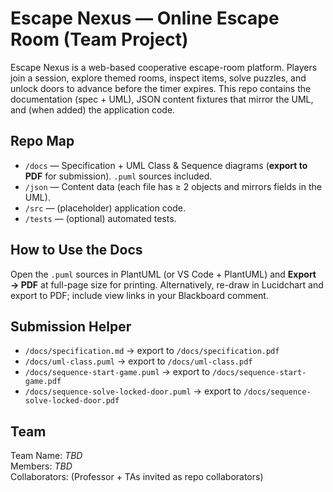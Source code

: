 # Escape Nexus — Online Escape Room (Team Project)

Escape Nexus is a web-based cooperative escape-room platform. Players join a session, explore themed rooms, inspect items, solve puzzles, and unlock doors to advance before the timer expires. This repo contains the documentation (spec + UML), JSON content fixtures that mirror the UML, and (when added) the application code.

## Repo Map
- `/docs` — Specification + UML Class & Sequence diagrams (**export to PDF** for submission). `.puml` sources included.
- `/json` — Content data (each file has ≥ 2 objects and mirrors fields in the UML).
- `/src` — (placeholder) application code.
- `/tests` — (optional) automated tests.

## How to Use the Docs
Open the `.puml` sources in PlantUML (or VS Code + PlantUML) and **Export → PDF** at full-page size for printing. Alternatively, re-draw in Lucidchart and export to PDF; include view links in your Blackboard comment.

## Submission Helper
- `/docs/specification.md` → export to `/docs/specification.pdf`
- `/docs/uml-class.puml` → export to `/docs/uml-class.pdf`
- `/docs/sequence-start-game.puml` → export to `/docs/sequence-start-game.pdf`
- `/docs/sequence-solve-locked-door.puml` → export to `/docs/sequence-solve-locked-door.pdf`

## Team
Team Name: _TBD_  
Members: _TBD_  
Collaborators: (Professor + TAs invited as repo collaborators)
